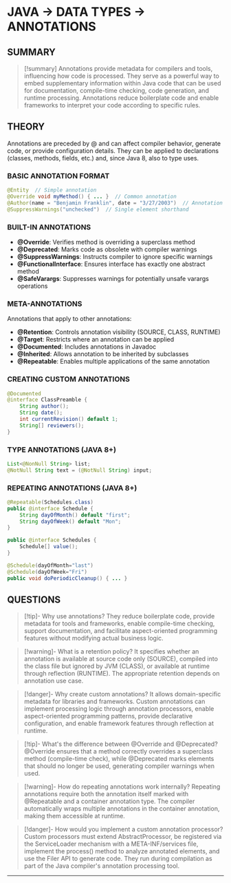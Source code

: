 # JAVA -> DATA TYPES -> ANNOTATIONS
## SUMMARY
> [!summary]
> Annotations provide metadata for compilers and tools, influencing how code is processed. They serve as a powerful way to embed supplementary information within Java code that can be used for documentation, compile-time checking, code generation, and runtime processing. Annotations reduce boilerplate code and enable frameworks to interpret your code according to specific rules.

## THEORY
Annotations are preceded by @ and can affect compiler behavior, generate code, or provide configuration details. They can be applied to declarations (classes, methods, fields, etc.) and, since Java 8, also to type uses.

### BASIC ANNOTATION FORMAT
```java
@Entity  // Simple annotation
@Override void myMethod() { ... }  // Common annotation
@Author(name = "Benjamin Franklin", date = "3/27/2003")  // Annotation with elements
@SuppressWarnings("unchecked")  // Single element shorthand
```

### BUILT-IN ANNOTATIONS
- **@Override**: Verifies method is overriding a superclass method
- **@Deprecated**: Marks code as obsolete with compiler warnings
- **@SuppressWarnings**: Instructs compiler to ignore specific warnings
- **@FunctionalInterface**: Ensures interface has exactly one abstract method
- **@SafeVarargs**: Suppresses warnings for potentially unsafe varargs operations

### META-ANNOTATIONS
Annotations that apply to other annotations:
- **@Retention**: Controls annotation visibility (SOURCE, CLASS, RUNTIME)
- **@Target**: Restricts where an annotation can be applied
- **@Documented**: Includes annotations in Javadoc
- **@Inherited**: Allows annotation to be inherited by subclasses
- **@Repeatable**: Enables multiple applications of the same annotation

### CREATING CUSTOM ANNOTATIONS
```java
@Documented
@interface ClassPreamble {
    String author();
    String date();
    int currentRevision() default 1;
    String[] reviewers();
}
```

### TYPE ANNOTATIONS (JAVA 8+)
```java
List<@NonNull String> list;
@NotNull String text = (@NotNull String) input;
```

### REPEATING ANNOTATIONS (JAVA 8+)
```java
@Repeatable(Schedules.class)
public @interface Schedule {
    String dayOfMonth() default "first";
    String dayOfWeek() default "Mon";
}

public @interface Schedules {
    Schedule[] value();
}

@Schedule(dayOfMonth="last")
@Schedule(dayOfWeek="Fri")
public void doPeriodicCleanup() { ... }
```

## QUESTIONS
> [!tip]- Why use annotations?
> They reduce boilerplate code, provide metadata for tools and frameworks, enable compile-time checking, support documentation, and facilitate aspect-oriented programming features without modifying actual business logic.

> [!warning]- What is a retention policy?
> It specifies whether an annotation is available at source code only (SOURCE), compiled into the class file but ignored by JVM (CLASS), or available at runtime through reflection (RUNTIME). The appropriate retention depends on annotation use case.

> [!danger]- Why create custom annotations?
> It allows domain-specific metadata for libraries and frameworks. Custom annotations can implement processing logic through annotation processors, enable aspect-oriented programming patterns, provide declarative configuration, and enable framework features through reflection at runtime.

> [!tip]- What's the difference between @Override and @Deprecated?
> @Override ensures that a method correctly overrides a superclass method (compile-time check), while @Deprecated marks elements that should no longer be used, generating compiler warnings when used.

> [!warning]- How do repeating annotations work internally?
> Repeating annotations require both the annotation itself marked with @Repeatable and a container annotation type. The compiler automatically wraps multiple annotations in the container annotation, making them accessible at runtime.

> [!danger]- How would you implement a custom annotation processor?
> Custom processors must extend AbstractProcessor, be registered via the ServiceLoader mechanism with a META-INF/services file, implement the process() method to analyze annotated elements, and use the Filer API to generate code. They run during compilation as part of the Java compiler's annotation processing tool.

- - - 
